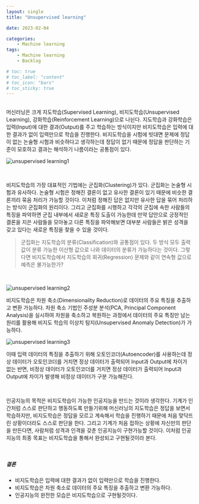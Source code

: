 ```yaml
---
layout: single
title: "Unsupervised learning"

date: 2023-02-04

categories:
    - Machine learning
tags:
    - Machine learning
    - Backlog

# toc: true
# toc_label: "content"
# toc_icon: "bars"
# toc_sticky: true
---
```

<br>
머신러닝은 크게 지도학습(Supervised Learning), 비지도학습(Unsupervised Learning), 강화학습(Reinforcement Learning)으로 나뉜다. 지도학습과 강화학습은 입력(Input)에 대한 결과(Output)를 주고 학습하는 방식이지만 비지도학습은 입력에 대한 결과가 없이 입력만으로 학습을 진행한다. 비지도학습을 시험에 빗대면 문제에 정답이 없는 논술형 시험과 비슷하다고 생각하는데 정답이 없기 때문에 정답을 판단하는 기준이 모호하고 결과는 해석하기 나름이라는 공통점이 있다.  

![unsupervised learning1](https://user-images.githubusercontent.com/82218035/119490037-5218cb00-bd97-11eb-8b2b-7e373249f9bd.PNG)

<br>

비지도학습의 가장 대표적인 기법에는 군집화(Clustering)가 있다. 군집화는 논술형 시험과 유사하다. 논술형 시험은 정해진 결론이 없고 유사한 결론이 있기 때문에 비슷한 결론끼리 묶음 처리가 가능할 것이다. 이처럼 정해진 답은 없지만 유사한 답을 묶어 처리하는 방식이 군집화의 원리이다. 그리고 군집화를 시행하고 각각의 군집에 속한 사람들의 특징을 파악하면 군집 내부에서 새로운 특징 도출이 가능한데 만약 답안으로 긍정적인 결론을 지은 사람들을 모아놓고 다른 특징을 파악해보면 대부분 사람들은 밝은 성격을 갖고 있다는 새로운 특징을 찾을 수 있을 것이다.

>군집화는 지도학습의 분류(Classification)와 공통점이 있다. 두 방식 모두 출력값이 분류 가능한 이산형 값으로 나와 데이터의 분류가 가능하다는 것이다. 그렇다면 비지도학습에서 지도학습의 회귀(Regression) 문제와 같이 연속형 값으로 예측은 불가능한가?

<br>

![unsupervised learning2](https://user-images.githubusercontent.com/82218035/119490066-5a710600-bd97-11eb-8861-a19c8c33e406.PNG)

비지도학습은 차원 축소(Dimensionality Reduction)로 데이터의 주요 특징을 추출하고 변환 가능하다. 차원 축소 기법인 주성분 분석(PCA, Principal Component Analysis)을 실시하여 차원을 축소하고 복원하는 과정에서 데이터의 주요 특징만 남는 원리를 활용해 비지도 학습의 이상치 탐지(Unsupervised Anomaly Detection)가 가능하다.

![unsupervised learning3](https://user-images.githubusercontent.com/82218035/119490097-68bf2200-bd97-11eb-842b-0275e107fe2f.PNG)

이때 입력 데이터의 특징을 추출하기 위해 오토인코더(Autoencoder)를 사용하는데 정상 데이터가 오토인코더를 거치면 정상 데이터가 출력되어 Input과 Output에 차이가 없는 반면, 비정상 데이터가 오토인코더를 거치면 정상 데이터가 출력되어 Input과 Output에 차이가 발생해 비정상 데이터가 구분 가능해진다.

<br>

인공지능의 목적은 비지도학습이 가능한 인공지능을 만드는 것이라 생각한다. 기계가 인간처럼 스스로 판단하고 행동하도록 만들기위해 머신러닝의 지도학습은 정답을 보면서 학습하지만, 비지도학습은 정답을 모르고 계속해서 학습을 진행하기 때문에 처음 맞닥뜨린 상황이더라도 스스로 판단을 한다. 그리고 기계가 처음 접하는 상황에 자신만의 판단을 만든다면, 사람처럼 성격과 인격을 갖춘 인공지능이 구현가능할 것이다. 이처럼 인공지능의 최종 목표는 비지도학습을 통해서 완성되고 구현될것이라 본다.  

<br>

##### 결론
- 비지도학습은 입력에 대한 결과가 없이 입력만으로 학습을 진행한다.
- 비지도학습은 차원 축소로 데이터의 주요 특징을 추출하고 변환 가능하다.
- 인공지능의 완전한 모습은 비지도학습으로 구현될것이다.

